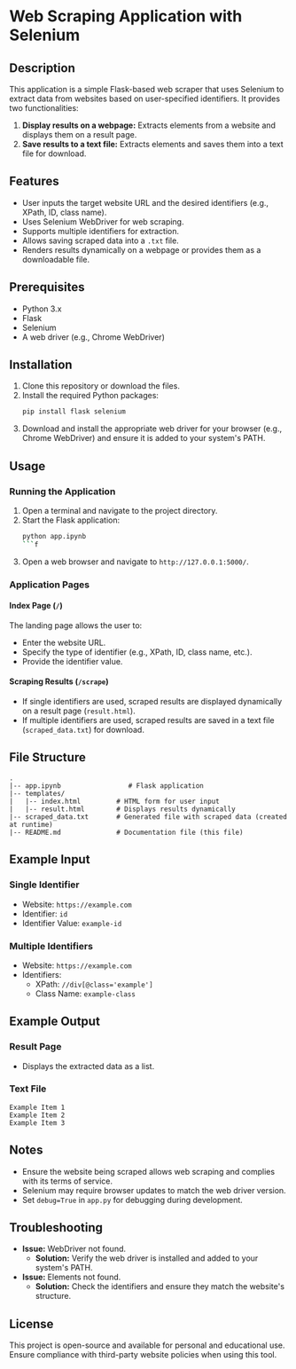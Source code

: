 # Web Scraping Application with Selenium

## Description
This application is a simple Flask-based web scraper that uses Selenium to extract data from websites based on user-specified identifiers. It provides two functionalities:

1. **Display results on a webpage:** Extracts elements from a website and displays them on a result page.
2. **Save results to a text file:** Extracts elements and saves them into a text file for download.

## Features
- User inputs the target website URL and the desired identifiers (e.g., XPath, ID, class name).
- Uses Selenium WebDriver for web scraping.
- Supports multiple identifiers for extraction.
- Allows saving scraped data into a `.txt` file.
- Renders results dynamically on a webpage or provides them as a downloadable file.

## Prerequisites
- Python 3.x
- Flask
- Selenium
- A web driver (e.g., Chrome WebDriver)

## Installation

1. Clone this repository or download the files.
2. Install the required Python packages:
   ```bash
   pip install flask selenium
   ```
3. Download and install the appropriate web driver for your browser (e.g., Chrome WebDriver) and ensure it is added to your system's PATH.

## Usage

### Running the Application
1. Open a terminal and navigate to the project directory.
2. Start the Flask application:
   ```bash
   python app.ipynb
   ```f
3. Open a web browser and navigate to `http://127.0.0.1:5000/`.

### Application Pages

#### Index Page (`/`)
The landing page allows the user to:
- Enter the website URL.
- Specify the type of identifier (e.g., XPath, ID, class name, etc.).
- Provide the identifier value.

#### Scraping Results (`/scrape`)
- If single identifiers are used, scraped results are displayed dynamically on a result page (`result.html`).
- If multiple identifiers are used, scraped results are saved in a text file (`scraped_data.txt`) for download.

## File Structure

```
.
|-- app.ipynb                 # Flask application
|-- templates/
|   |-- index.html         # HTML form for user input
|   |-- result.html        # Displays results dynamically
|-- scraped_data.txt       # Generated file with scraped data (created at runtime)
|-- README.md              # Documentation file (this file)
```

## Example Input
### Single Identifier
- Website: `https://example.com`
- Identifier: `id`
- Identifier Value: `example-id`

### Multiple Identifiers
- Website: `https://example.com`
- Identifiers:
  - XPath: `//div[@class='example']`
  - Class Name: `example-class`

## Example Output
### Result Page
- Displays the extracted data as a list.

### Text File
```
Example Item 1
Example Item 2
Example Item 3
```

## Notes
- Ensure the website being scraped allows web scraping and complies with its terms of service.
- Selenium may require browser updates to match the web driver version.
- Set `debug=True` in `app.py` for debugging during development.

## Troubleshooting
- **Issue:** WebDriver not found.
  - **Solution:** Verify the web driver is installed and added to your system's PATH.
- **Issue:** Elements not found.
  - **Solution:** Check the identifiers and ensure they match the website's structure.

## License
This project is open-source and available for personal and educational use. Ensure compliance with third-party website policies when using this tool.


